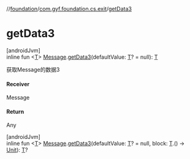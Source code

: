 //[foundation](../../index.md)/[com.gyf.foundation.cs.exit](index.md)/[getData3](get-data3.md)

# getData3

[androidJvm]\
inline fun &lt;[T](get-data3.md)&gt; [Message](https://developer.android.com/reference/kotlin/android/os/Message.html).[getData3](get-data3.md)(defaultValue: [T](get-data3.md)? = null): [T](get-data3.md)

获取Message的数据3

#### Receiver

Message

#### Return

Any

[androidJvm]\
inline fun &lt;[T](get-data3.md)&gt; [Message](https://developer.android.com/reference/kotlin/android/os/Message.html).[getData3](get-data3.md)(defaultValue: [T](get-data3.md)? = null, block: [T](get-data3.md).() -&gt; [Unit](https://kotlinlang.org/api/core/kotlin-stdlib/kotlin/-unit/index.html)): [T](get-data3.md)?